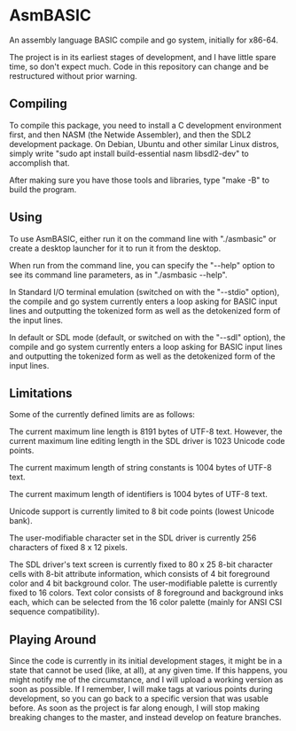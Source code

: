 # AsmBASIC

An assembly language BASIC compile and go system, initially for x86-64.

The project is in its earliest stages of development, and I have little spare time, so don't expect much.
Code in this repository can change and be restructured without prior warning.

## Compiling

To compile this package, you need to install a C development environment first, and then NASM (the Netwide Assembler), and then the SDL2 development package.
On Debian, Ubuntu and other similar Linux distros, simply write "sudo apt install build-essential nasm libsdl2-dev" to accomplish that.

After making sure you have those tools and libraries, type "make -B" to build the program.

## Using

To use AsmBASIC, either run it on the command line with "./asmbasic" or create a desktop launcher for it to run it from the desktop.

When run from the command line, you can specify the "--help" option to see its command line parameters, as in "./asmbasic --help".

In Standard I/O terminal emulation (switched on with the "--stdio" option), the compile and go system currently enters a loop asking for BASIC input lines and outputting the tokenized form as well as the detokenized form of the input lines.

In default or SDL mode (default, or switched on with the "--sdl" option), the compile and go system currently enters a loop asking for BASIC input lines and outputting the tokenized form as well as the detokenized form of the input lines.

## Limitations

Some of the currently defined limits are as follows:

The current maximum line length is 8191 bytes of UTF-8 text. However, the current maximum line editing length in the SDL driver is 1023 Unicode code points.

The current maximum length of string constants is 1004 bytes of UTF-8 text.

The current maximum length of identifiers is 1004 bytes of UTF-8 text.

Unicode support is currently limited to 8 bit code points (lowest Unicode bank).

The user-modifiable character set in the SDL driver is currently 256 characters of fixed 8 x 12 pixels.

The SDL driver's text screen is currently fixed to 80 x 25 8-bit character cells with 8-bit attribute information, which consists of 4 bit foreground color and 4 bit background color. The user-modifiable palette is currently fixed to 16 colors. Text color consists of 8 foreground and background inks each, which can be selected from the 16 color palette (mainly for ANSI CSI sequence compatibility).

## Playing Around

Since the code is currently in its initial development stages, it might be in a state that cannot be used (like, at all), at any given time.
If this happens, you might notify me of the circumstance, and I will upload a working version as soon as possible.
If I remember, I will make tags at various points during development, so you can go back to a specific version that was usable before.
As soon as the project is far along enough, I will stop making breaking changes to the master, and instead develop on feature branches.
